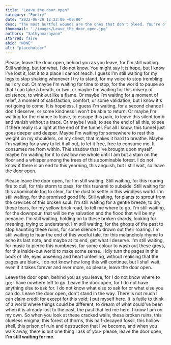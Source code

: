 ```yaml
---
title: "Leave the door open"
category: "Poetry"
date: "2022-06-29 12:22:00 +09:00"
desc: "The most hurtful wounds are the ones that don't bleed. You're often haunted by the ghosts of your past. You can choose to hold yourself back, or heal yourself together. Whatever you decide, just leave the door open."
thumbnail: "./images/Leave_the_door_open.jpg"
authors: "Sathyanarayann"
starred: false
abio: "NONE"
alt: "placeholder"
---
```

Please, leave the door open, behind you as you leave, for I'm still waiting. Still waiting, but for what, I do not know. You might say it is hope, but I know I've lost it, lost it to a place I cannot reach. I guess I'm still waiting for my legs to stop shaking whenever I try to stand, for my voice to stop trembling as I cry out. Or maybe I'm waiting for time to stop, for the world to pause so that I can take a breath, or two, or maybe I'm waiting for this misery of existence, to wink out like a flame. Or maybe I'm waiting for a moment of relief, a moment of satisfaction, comfort, or some validation, but I know it's not going to come. It is hopeless. I guess I'm waiting, for a second chance I don't deserve, or some kindness I won't be able to return. Or maybe I'm waiting for the chance to leave, to escape this pain, to leave this silent tomb and vanish without a trace. Or maybe I wait, to see the end of all this, to see if there really is a light at the end of the tunnel. For all I know, this tunnel just goes deeper and deeper. Maybe I'm waiting for somewhere to rest this weight on my shoulders, on my chest, that makes it hard to breathe. Maybe I'm waiting for a way to let it all out, to let it free, free to consume me. It consumes me from within. This shadow that I've brought upon myself, maybe I'm waiting for it to swallow me whole until I am but a stain on the floor and a whisper among the trees of this abominable forest. I do not know if there is an end to this yearning, this anguish, but I still wait, so leave the door open.

Please leave the door open, for I'm still waiting. Still waiting, for this roaring fire to dull, for this storm to pass, for this tsunami to subside. Still waiting for this abominable fog to clear, for the dust to settle in this windless world. I'm still waiting, for the promised good life. Still waiting, for plants to sprout from the crevices of this broken soul. I'm still waiting for a gentle breeze, to dry these tears, for my yellow brick road, to tell me where to go. I'm still waiting, for the downpour, that will be my salvation and the flood that will be my penance. I'm still waiting, holding on to these broken shards, looking for meaning, trying to understand. I'm still waiting, for the ghosts of the past to stop haunting these ruins, for some silence to drown out their roaring.  I'm still waiting to hear the end of this woeful tale, for this melancholy rhyme to echo its last note,  and maybe at its end, get what I deserve. I'm still waiting, for music to pierce this numbness, for some colour to wash out these greys, for this inside-out world to make some sense. I idly turn the pages in this book of life, eyes unseeing and heart unfeeling, without realising that the pages are blank. I do not know how long this will continue, but I shall wait, even if it takes forever and ever more, so please, leave the door open.

Leave the door open, behind you as you leave, for I do not know where to go; I have nowhere left to go. Leave the door open, for I do not have anything else to ask for. I do not know what else to ask for or what else you can do. Leave the door open, don't stand in the way. There is not much I can claim credit for except for this void; I put myself here. It is futile to think of a world where things could be different, to dream of what could've been when it is already lost to the past, the past that led me here. I know I am on my own. So when you look at these cracked walls, these broken ruins, this clueless enigma, this forest of thorns, this half-decayed fossil, this hollow shell, this prison of ruin and destruction that I've become, and when you walk away, there is but one thing I ask of you- please, leave the door open, **I'm still waiting for me**.
